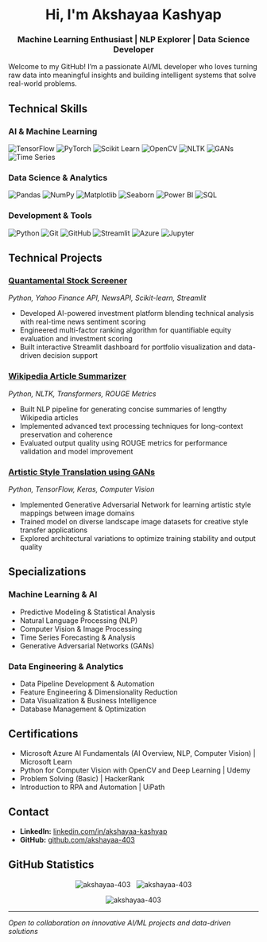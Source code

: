 <h1 align="center">Hi, I'm Akshayaa Kashyap</h1>
<h3 align="center">Machine Learning Enthusiast | NLP Explorer | Data Science Developer</h3>

Welcome to my GitHub! I’m a passionate AI/ML developer who loves turning raw data into meaningful insights and building intelligent systems that solve real-world problems.

## Technical Skills

### AI & Machine Learning
![TensorFlow](https://img.shields.io/badge/-TensorFlow-FF6F00?style=flat&logo=tensorflow&logoColor=white)
![PyTorch](https://img.shields.io/badge/-PyTorch-EE4C2C?style=flat&logo=pytorch&logoColor=white)
![Scikit Learn](https://img.shields.io/badge/-Scikit_Learn-F7931E?style=flat&logo=scikit-learn&logoColor=white)
![OpenCV](https://img.shields.io/badge/-OpenCV-5C3EE8?style=flat&logo=opencv&logoColor=white)
![NLTK](https://img.shields.io/badge/-NLTK-154F3F?style=flat&logo=python&logoColor=white)
![GANs](https://img.shields.io/badge/-Generative_Adversarial_Networks-8A2BE2?style=flat)
![Time Series](https://img.shields.io/badge/-Time_Series_Forecasting-228B22?style=flat)

### Data Science & Analytics
![Pandas](https://img.shields.io/badge/-Pandas-150458?style=flat&logo=pandas&logoColor=white)
![NumPy](https://img.shields.io/badge/-NumPy-013243?style=flat&logo=numpy&logoColor=white)
![Matplotlib](https://img.shields.io/badge/-Matplotlib-11557c?style=flat&logo=python&logoColor=white)
![Seaborn](https://img.shields.io/badge/-Seaborn-3776AB?style=flat&logo=python&logoColor=white)
![Power BI](https://img.shields.io/badge/-Power_BI-F2C811?style=flat&logo=powerbi&logoColor=black)
![SQL](https://img.shields.io/badge/-SQL-4479A1?style=flat&logo=mysql&logoColor=white)

### Development & Tools
![Python](https://img.shields.io/badge/-Python-3776AB?style=flat&logo=python&logoColor=white)
![Git](https://img.shields.io/badge/-Git-F05032?style=flat&logo=git&logoColor=white)
![GitHub](https://img.shields.io/badge/-GitHub-181717?style=flat&logo=github&logoColor=white)
![Streamlit](https://img.shields.io/badge/-Streamlit-FF4B4B?style=flat&logo=streamlit&logoColor=white)
![Azure](https://img.shields.io/badge/-Microsoft_Azure-0078D4?style=flat&logo=microsoft-azure&logoColor=white)
![Jupyter](https://img.shields.io/badge/-Jupyter-F37626?style=flat&logo=jupyter&logoColor=white)

## Technical Projects

### [Quantamental Stock Screener](https://github.com/akshayaa-403/quantamental-screener)
*Python, Yahoo Finance API, NewsAPI, Scikit-learn, Streamlit*
- Developed AI-powered investment platform blending technical analysis with real-time news sentiment scoring
- Engineered multi-factor ranking algorithm for quantifiable equity evaluation and investment scoring
- Built interactive Streamlit dashboard for portfolio visualization and data-driven decision support

### [Wikipedia Article Summarizer](https://github.com/akshayaa-403/Wikipedia-Summarizer)
*Python, NLTK, Transformers, ROUGE Metrics*
- Built NLP pipeline for generating concise summaries of lengthy Wikipedia articles
- Implemented advanced text processing techniques for long-context preservation and coherence
- Evaluated output quality using ROUGE metrics for performance validation and model improvement

### [Artistic Style Translation using GANs](https://github.com/akshayaa-403/yosemite-image-translation-gan)
*Python, TensorFlow, Keras, Computer Vision*
- Implemented Generative Adversarial Network for learning artistic style mappings between image domains
- Trained model on diverse landscape image datasets for creative style transfer applications
- Explored architectural variations to optimize training stability and output quality

## Specializations

### Machine Learning & AI
- Predictive Modeling & Statistical Analysis
- Natural Language Processing (NLP)
- Computer Vision & Image Processing
- Time Series Forecasting & Analysis
- Generative Adversarial Networks (GANs)

### Data Engineering & Analytics
- Data Pipeline Development & Automation
- Feature Engineering & Dimensionality Reduction
- Data Visualization & Business Intelligence
- Database Management & Optimization

## Certifications

- Microsoft Azure AI Fundamentals (AI Overview, NLP, Computer Vision) | Microsoft Learn
- Python for Computer Vision with OpenCV and Deep Learning | Udemy
- Problem Solving (Basic) | HackerRank
- Introduction to RPA and Automation | UiPath

## Contact

- **LinkedIn:** [linkedin.com/in/akshayaa-kashyap](https://linkedin.com/in/akshayaa-kashyap)
- **GitHub:** [github.com/akshayaa-403](https://github.com/akshayaa-403)

## GitHub Statistics

<p align="center">
  <img align="center" src="https://github-readme-stats.vercel.app/api/top-langs?username=akshayaa-403&show_icons=true&locale=en&layout=compact&theme=default" alt="akshayaa-403" />
  &nbsp;
  <img align="center" src="https://github-readme-stats.vercel.app/api?username=akshayaa-403&show_icons=true&locale=en&theme=default" alt="akshayaa-403" />
</p>

<p align="center">
  <img align="center" src="https://github-readme-streak-stats.herokuapp.com/?user=akshayaa-403&theme=default" alt="akshayaa-403" />
</p>

---

*Open to collaboration on innovative AI/ML projects and data-driven solutions*
